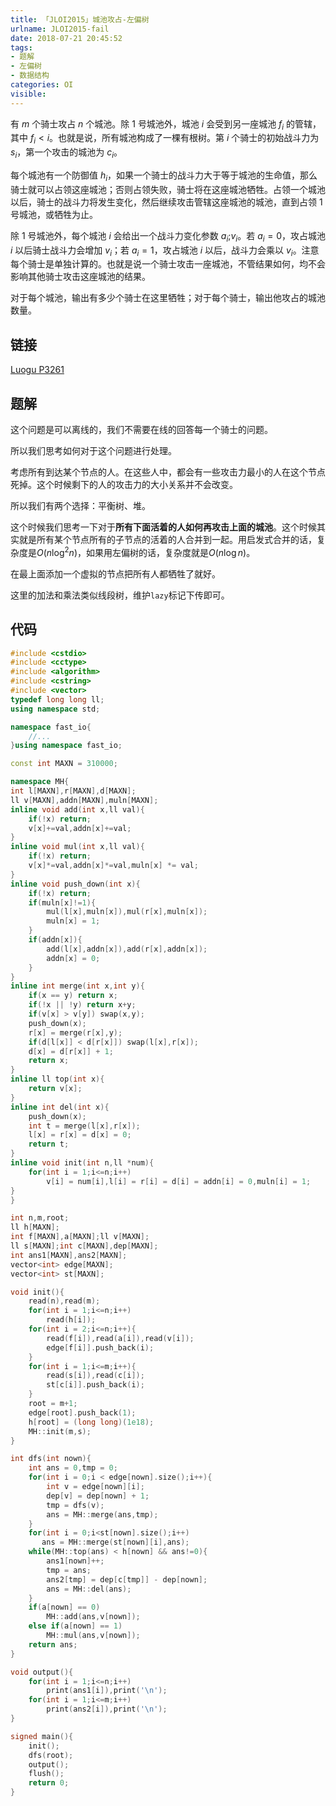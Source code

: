 ```yaml
---
title: 「JLOI2015」城池攻占-左偏树
urlname: JLOI2015-fail
date: 2018-07-21 20:45:52
tags:
- 题解
- 左偏树
- 数据结构
categories: OI 
visible:
---
```


有 $m$ 个骑士攻占 $n$ 个城池。除 $1$ 号城池外，城池 $i$ 会受到另一座城池 $f_i$ 的管辖，其中 $f_i < i$。也就是说，所有城池构成了一棵有根树。第 $i$ 个骑士的初始战斗力为 $s_i$，第一个攻击的城池为 $c_i$。

每个城池有一个防御值 $h_i$，如果一个骑士的战斗力大于等于城池的生命值，那么骑士就可以占领这座城池；否则占领失败，骑士将在这座城池牺牲。占领一个城池以后，骑士的战斗力将发生变化，然后继续攻击管辖这座城池的城池，直到占领 $1$ 号城池，或牺牲为止。

除 $1$ 号城池外，每个城池 $i$ 会给出一个战斗力变化参数 $a_i$;$v_i$。若 $a_i = 0$，攻占城池 $i$ 以后骑士战斗力会增加 $v_i$；若 $a_i = 1$，攻占城池 $i$ 以后，战斗力会乘以 $v_i$。注意每个骑士是单独计算的。也就是说一个骑士攻击一座城池，不管结果如何，均不会影响其他骑士攻击这座城池的结果。

对于每个城池，输出有多少个骑士在这里牺牲；对于每个骑士，输出他攻占的城池数量。

<!-- more -->

## 链接

[Luogu P3261](https://www.luogu.org/problemnew/show/P3261)

## 题解

这个问题是可以离线的，我们不需要在线的回答每一个骑士的问题。

所以我们思考如何对于这个问题进行处理。

考虑所有到达某个节点的人。在这些人中，都会有一些攻击力最小的人在这个节点死掉。这个时候剩下的人的攻击力的大小关系并不会改变。

所以我们有两个选择：平衡树、堆。

这个时候我们思考一下对于**所有下面活着的人如何再攻击上面的城池**。这个时候其实就是所有某个节点所有的子节点的活着的人合并到一起。用启发式合并的话，复杂度是$O(n \log^2 n)$，如果用左偏树的话，复杂度就是$O(n \log n)$。

在最上面添加一个虚拟的节点把所有人都牺牲了就好。

这里的加法和乘法类似线段树，维护`lazy`标记下传即可。

## 代码


```cpp
#include <cstdio>
#include <cctype>
#include <algorithm>
#include <cstring>
#include <vector>
typedef long long ll;
using namespace std;

namespace fast_io{
	//...
}using namespace fast_io;

const int MAXN = 310000;

namespace MH{
int l[MAXN],r[MAXN],d[MAXN];
ll v[MAXN],addn[MAXN],muln[MAXN];
inline void add(int x,ll val){
    if(!x) return;
    v[x]+=val,addn[x]+=val;
}
inline void mul(int x,ll val){
    if(!x) return;
    v[x]*=val,addn[x]*=val,muln[x] *= val;
}
inline void push_down(int x){
    if(!x) return;
    if(muln[x]!=1){
        mul(l[x],muln[x]),mul(r[x],muln[x]);
        muln[x] = 1;
    }
    if(addn[x]){
        add(l[x],addn[x]),add(r[x],addn[x]);
        addn[x] = 0;
    }
}
inline int merge(int x,int y){
    if(x == y) return x;
    if(!x || !y) return x+y;
    if(v[x] > v[y]) swap(x,y);
    push_down(x);
    r[x] = merge(r[x],y);
    if(d[l[x]] < d[r[x]]) swap(l[x],r[x]);
    d[x] = d[r[x]] + 1;
    return x;
}
inline ll top(int x){
    return v[x];
}
inline int del(int x){
    push_down(x);
    int t = merge(l[x],r[x]);
    l[x] = r[x] = d[x] = 0;
    return t;
}
inline void init(int n,ll *num){
    for(int i = 1;i<=n;i++)
        v[i] = num[i],l[i] = r[i] = d[i] = addn[i] = 0,muln[i] = 1;
}
}

int n,m,root;
ll h[MAXN];
int f[MAXN],a[MAXN];ll v[MAXN];
ll s[MAXN];int c[MAXN],dep[MAXN];
int ans1[MAXN],ans2[MAXN];
vector<int> edge[MAXN];
vector<int> st[MAXN];

void init(){
    read(n),read(m);
    for(int i = 1;i<=n;i++)
        read(h[i]);
    for(int i = 2;i<=n;i++){
        read(f[i]),read(a[i]),read(v[i]);
        edge[f[i]].push_back(i);
    }
    for(int i = 1;i<=m;i++){
        read(s[i]),read(c[i]);
        st[c[i]].push_back(i);
    }
    root = m+1;
    edge[root].push_back(1);
    h[root] = (long long)(1e18);
    MH::init(m,s);
}

int dfs(int nown){
    int ans = 0,tmp = 0;
    for(int i = 0;i < edge[nown].size();i++){
        int v = edge[nown][i];
        dep[v] = dep[nown] + 1;
        tmp = dfs(v);
        ans = MH::merge(ans,tmp);
    }
    for(int i = 0;i<st[nown].size();i++)
       ans = MH::merge(st[nown][i],ans);
    while(MH::top(ans) < h[nown] && ans!=0){
        ans1[nown]++;
        tmp = ans;
        ans2[tmp] = dep[c[tmp]] - dep[nown];
        ans = MH::del(ans);
    }
    if(a[nown] == 0)
        MH::add(ans,v[nown]);
    else if(a[nown] == 1)
        MH::mul(ans,v[nown]);
    return ans;
}

void output(){
    for(int i = 1;i<=n;i++)
        print(ans1[i]),print('\n');
    for(int i = 1;i<=m;i++)
        print(ans2[i]),print('\n');
}

signed main(){
    init();
    dfs(root);
    output();
    flush();
    return 0;
}
```

